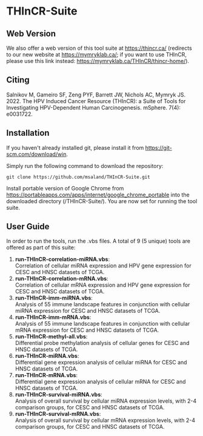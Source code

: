 # THInCR-Suite

## Web Version

We also offer a web version of this tool suite at https://thincr.ca/ (redirects to our new website at https://mymryklab.ca/; if you want to use THInCR, please use this link instead: https://mymryklab.ca/THInCR/thincr-home/).

## Citing

Salnikov M, Gameiro SF, Zeng PYF, Barrett JW, Nichols AC, Mymryk JS. 2022. The HPV Induced Cancer Resource (THInCR): a Suite of Tools for Investigating HPV-Dependent Human Carcinogenesis. mSphere. 7(4): e0031722.

## Installation

If you haven't already installed git, please install it from https://git-scm.com/download/win. 

Simply run the following command to download the repository:

  `git clone https://github.com/msaland/THInCR-Suite.git`

Install portable version of Google Chrome from https://portableapps.com/apps/internet/google_chrome_portable into the downloaded directory (/THInCR-Suite/). You are now set for running the tool suite.

## User Guide

In order to run the tools, run the .vbs files. A total of 9 (5 unique) tools are offered as part of this suite:

1. **run-THInCR-correlation-miRNA.vbs**: </br> Correlation of cellular miRNA expression and HPV gene expression for CESC and HNSC datasets of TCGA.
2. **run-THInCR-correlation-mRNA.vbs**: </br> Correlation of cellular mRNA expression and HPV gene expression for CESC and HNSC datasets of TCGA.
3. **run-THInCR-imm-miRNA.vbs**: </br> Analysis of 55 immune landscape features in conjunction with cellular miRNA expression for CESC and HNSC datasets of TCGA.
4. **run-THInCR-imm-mRNA.vbs**: </br> Analysis of 55 immune landscape features in conjunction with cellular mRNA expression for CESC and HNSC datasets of TCGA.
5. **run-THInCR-methyl-all.vbs**: </br> Differential probe methylation analysis of cellular genes for CESC and HNSC datasets of TCGA.
6. **run-THInCR-miRNA.vbs**: </br> Differential gene expression analysis of cellular miRNA for CESC and HNSC datasets of TCGA.
7. **run-THInCR-mRNA.vbs**: </br> Differential gene expression analysis of cellular mRNA for CESC and HNSC datasets of TCGA.
8. **run-THInCR-survival-miRNA.vbs**: </br> Analysis of overall survival by cellular miRNA expression levels, with 2-4 comparison groups, for CESC and HNSC datasets of TCGA.
9. **run-THInCR-survival-mRNA.vbs**: </br> Analysis of overall survival by cellular mRNA expression levels, with 2-4 comparison groups, for CESC and HNSC datasets of TCGA.

